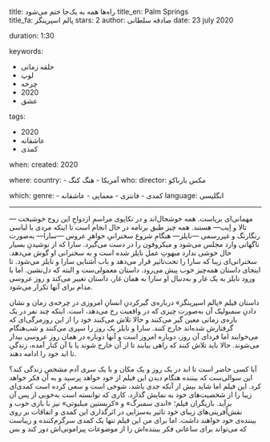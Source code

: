 
title: راه‌ها همه به یک‌جا ختم می‌شود
title_en: Palm Springs  
title_fa: پالم اسپرینگز 
stars: 2
author: صادقه سلطانی
date: 23 july 2020

duration: 1:30

keywords:
  - حلقه زمانی
  - لوپ
  - چرخه
  - 2020
  - عشق

tags:
  - 2020
  - عاشقانه
  -  کمدی 

when:
  created: 2020

where:
  country:
    - آمریکا
    - هنگ کنگ
who:
  director: مکس بارباکو

which:
  genre:
    - کمدی
    - فانتزی
    - معمایی
    - عاشقانه
  language: انگلیسی

---

مهمانی‌ای برپاست. همه خوشحال‌اند و در تکاپوی مراسمِ ازدواجِ این زوج خوشبخت — تالا و اِیب— هستند. همه چیز طبق برنامه در حال انجام است تا اینکه مردی با لباسی رنگارنگ و غیررسمی —نایلز— هنگامِ شروع سخنرانیِ خواهرِ عروس —سارا— به‌صورت ناگهانی وارد مجلس می‌شود و میکروفون را در دست می‌گیرد. سارا که از نوشیدنِ بسیار حال خوشی ندارد مبهوتِ عمل نایلز شده است و به سخنرانی‌ او گوش می‌دهد. سخنرانی‌ای زیبا که سارا را تحت‌تاثیر قرار می‌دهد و باب آشنایی سارا و نایلز می‌شود. تا اینجای داستان همه‌چیز خوب پیش می‌رود. داستان معمولی‌ست و البته که دل‌نشین. اما با ورود نایلز به یک غار و به‌دنبال او سارا به همان غار، داستان تغییر می‌کند و روز عروسی مدام برای آنها تکرار می‌شود.

داستان فیلم «پالم اسپرینگز» درباره‌ی گیرکردنِ انسانِ امروزی در چرخه‌ی زمان و نشان دادن‌ِ سمبولیک آن به‌صورت چیزی که در واقعیت رخ می‌دهد، است. اینکه چند نفر در یک بازه‌ی زمانی معین گیر می‌کنند و حالا تلاش می‌کنند خود را از این روزمرگی‌ای که گرفتارش شده‌اند خارج کنند. سارا و نایلز یک روز را سپری می‌کنند و شب‌هنگام می‌خوابند اما فردای آن روز، دوباره امروز است و آنها دوباره در همان روز عروسی بیدار می‌شوند. حالا باید تلاش کنند که راهی بیابند تا از آن خارج شوند یا با آن کنار آمده، زندگیِ تا ابد خود را ادامه دهند. 

آیا کسی حاضر است تا ابد در یک روز و یک مکان و با یک سری آدم مشخص زندگی کند؟ این سوالی‌ست که بیننده هنگام دیدن این فیلم از خود خواهد پرسید و به آن فکر خواهد کرد. این فیلم اما شاید بیش از آنکه جدی باشد، شوخی است و سعی کرده است کمدی‌ای زیبا را از شخصیت‌های خود به نمایش گذارد. کاری که توانسته است به‌خوبی از پس آن برآید. بازیگران فیلم؛ «اندی سمبرگ» و «کریستین میلیوتی» نیز با بازی خوب و نقش‌آفرینی‌های زیبای خود تاثیر به‌سزایی در اثرگذاری این کمدی و اتفاقات بر روی بیننده‌ی خود خواهند داشت. اما برای من این فیلم تنها یک کمدی سرگرم‌کننده و زیباست که می‌تواند برای ساعاتی فکر بیننده‌اش را از موضوعات پیرامونی‌اش دور کند و بس